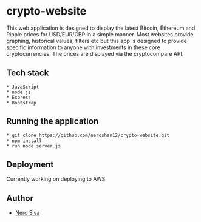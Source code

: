 # crypto-website

This web application is designed to display the latest Bitcoin, Ethereum and Ripple prices for USD/EUR/GBP in a simple manner. Most websites provide graphing, historical values, filters etc but this app is designed to provide specific information to anyone with investments in these core cryptocurrencies. The prices are displayed via the cryptocompare API.

## Tech stack

```
* JavaScript
* node.js
* Express
* Bootstrap
```

## Running the application

```
* git clone https://github.com/neroshan12/crypto-website.git
* npm install
* run node server.js
```

## Deployment

Currently working on deploying to AWS.

## Author

* [Nero Siva](https://github.com/neroshan12)
